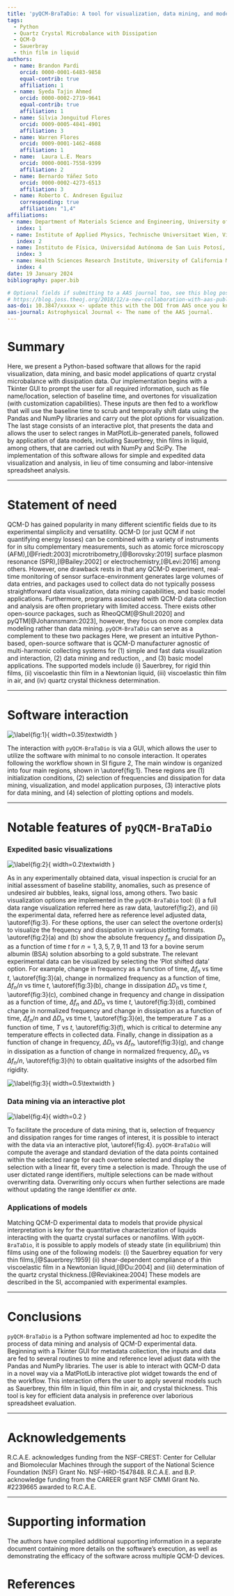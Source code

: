 ```yaml
---
title: 'pyQCM-BraTaDio: A tool for visualization, data mining, and modelling of Quartz crystal microbalance with dissipation data '
tags:
  - Python
  - Quartz Crystal Microbalance with Dissipation
  - QCM-D
  - Sauerbray
  - thin film in liquid
authors:
  - name: Brandon Pardi
    orcid: 0000-0001-6483-9858
    equal-contrib: true
    affiliation: 1
  - name: Syeda Tajin Ahmed
	orcid: 0000-0002-2719-9641
    equal-contrib: true
    affiliation: 1
  - name: Silvia Jonguitud Flores
	orcid: 0009-0005-4841-4901
    affiliation: 3
  - name: Warren Flores
	orcid: 0009-0001-1462-4688
    affiliation: 1
  - name:  Laura L.E. Mears
	orcid: 0000-0001-7558-9399
    affiliation: 2
  - name: Bernardo Yáñez Soto 
	orcid: 0000-0002-4273-6513
    affiliation: 3
  - name: Roberto C. Andresen Eguiluz
    corresponding: true
    affiliation: "1,4"
affiliations:
 - name: Department of Materials Science and Engineering, University of California Merced, Merced, California 95344, United States of America
   index: 1
 - name: Institute of Applied Physics, Technische Universitaet Wien, Vienna 1030, Austria
   index: 2
 - name: Instituto de Física, Universidad Autónoma de San Luis Potosí, San Luis Potosí 78000, Mexico
   index: 3
 - name: Health Sciences Research Institute, University of California Merced, Merced, California 95344, United States of America
   index: 4
date: 19 January 2024
bibliography: paper.bib

# Optional fields if submitting to a AAS journal too, see this blog post:
# https://blog.joss.theoj.org/2018/12/a-new-collaboration-with-aas-publishing
aas-doi: 10.3847/xxxxx <- update this with the DOI from AAS once you know it.
aas-journal: Astrophysical Journal <- The name of the AAS journal.
---
```


# Summary

Here, we present a Python-based software that allows for the rapid visualization, data mining, and basic model applications of quartz crystal microbalance with dissipation data. Our implementation begins with a Tkinter GUI to prompt the user for all required information, such as file name/location, selection of baseline time, and overtones for visualization (with customization capabilities). These inputs are then fed to a workflow that will use the baseline time to scrub and temporally shift data using the Pandas and NumPy libraries and carry out the plot options for visualization. The last stage consists of an interactive plot, that presents the data and allows the user to select ranges in MatPlotLib-generated panels, followed by application of data models, including Sauerbrey, thin films in liquid, among others, that are carried out with NumPy and SciPy. The implementation of this software allows for simple and expedited data visualization and analysis, in lieu of time consuming and labor-intensive spreadsheet analysis.

---

# Statement of need


QCM-D has gained popularity in many different scientific fields due to its experimental simplicity and versatility. QCM-D (or just QCM if not quantifying energy losses) can be combined with a variety of instruments for in situ complementary measurements, such as atomic force microscopy (AFM),[@Friedt:2003] microtribometry,[@Borovsky:2019] surface plasmon resonance (SPR),[@Bailey:2002] or electrochemistry,[@Levi:2016] among others. However, one drawback rests in that any QCM-D experiment, real-time monitoring of sensor surface-environment generates large volumes of data entries, and packages used to collect data do not typically possess straightforward data visualization, data mining capabilities, and basic model applications. Furthermore, programs associated with QCM-D data collection and analysis are often proprietary with limited access. There exists other open-source packages, such as RheoQCM[@Shull:2020] and pyQTM[@Johannsmann:2023], however, they focus on more complex data modeling rather than data mining. `pyQCM-BraTaDio` can serve as a complement to these two packages Here, we present an intuitive Python-based, open-source software that is QCM-D manufacturer agnostic of multi-harmonic collecting systems for (1) simple and fast data visualization and interaction, (2) data mining and reduction, , and (3) basic model applications. The supported models include (i) Sauerbrey, for rigid thin films, (ii) viscoelastic thin film in a Newtonian liquid, (iii) viscoelastic thin film in air,  and (iv) quartz crystal thickness determination. 

---

# Software interaction


![\label{fig:1}](figs/figure1.png){ width=0.35\textwidth }


The interaction with `pyQCM-BraTaDio` is via a GUI, which allows the user to utilize the software with minimal to no console interaction. It operates following the workflow shown in SI figure 2, The main window is organized into four main regions, shown in \autoref{fig:1}. These regions are (1) initialization conditions, (2) selection of frequencies and dissipation for data mining, visualization, and model application purposes, (3) interactive plots for data mining, and (4) selection of plotting options and models.

---

# Notable features of `pyQCM-BraTaDio`

### Expedited basic visualizations

![\label{fig:2}](figs/figure2.png){ width=0.2\textwidth }

As in any experimentally obtained data, visual inspection is crucial for an initial assessment of baseline stability, anomalies, such as presence of undesired air bubbles, leaks, signal loss, among others. Two basic visualization options are implemented in the `pyQCM-BraTaDio` tool: (i) a full data range visualization referred here as raw data, \autoref{fig:2}, and (ii) the experimental data, referred here as reference level adjusted data, \autoref{fig:3}. For these options, the user can select the overtone order(s) to visualize the frequency and dissipation in various plotting formats. \autoref{fig:2}(a) and (b) show the absolute frequency $f_{n}$ and dissipation $D_{n}$ as a function of time $t$ for $n = 1, 3, 5, 7, 9, 11$ and $13$ for a bovine serum albumin (BSA) solution absorbing to a gold substrate. The relevant experimental data can be visualized by selecting the ‘Plot shifted data’ option. For example, change in frequency as a function of time, ${\Delta}f_n$ vs time $t$, \autoref{fig:3}(a), change in normalized frequency as a function of time, ${\Delta}f_n/n$ vs time $t$, \autoref{fig:3}(b), change in dissipation ${\Delta}D_n$ vs time $t$, \autoref{fig:3}(c), combined change in frequency and change in dissipation as a function of time, ${\Delta}f_n$ and ${\Delta}D_n$ vs time $t$, \autoref{fig:3}(d), combined change in normalized frequency and change in dissipation as a function of time, ${\Delta}f_n/n$ and ${\Delta}D_n$ vs time t, \autoref{fig:3}(e), the temperature $T$ as a function of time, $T$ vs $t$, \autoref{fig:3}(f), which is critical to determine any temperature effects in collected data. Finally, change in dissipation as a function of change in frequency, ${\Delta}D_n$ vs ${\Delta}f_n$, \autoref{fig:3}(g), and change in dissipation as a function of change in normalized frequency, ${\Delta}D_n$ vs ${\Delta}f_n/n$, \autoref{fig:3}(h) to obtain qualitative insights of the adsorbed film rigidity. 

![\label{fig:3}](figs/figure3.png){ width=0.5\textwidth }


### Data mining via an interactive plot

![\label{fig:4}](figs/figure4.png){ width=0.2 }

To facilitate the procedure of data mining, that is, selection of frequency and dissipation ranges for time ranges of interest, it is possible to interact with the data via an interactive plot, \autoref{fig:4}. `pyQCM-BraTaDio` will compute the average and standard deviation of the data points contained within the selected range for each overtone selected and display the selection with a linear fit, every time a selection is made. Through the use of user dictated range identifiers, multiple selections can be made without overwriting data. Overwriting only occurs when further selections are made without updating the range identifier *ex ante*.

### Applications of models
Matching QCM-D experimental data to models that provide physical interpretation is key for the quantitative characterization of liquids interacting with the quartz crystal surfaces or nanofilms. With `pyQCM-BraTaDio`, it is possible to apply models of steady state (in equilibrium) thin films using one of the following models: (i) the Sauerbrey equation for very thin films,[@Sauerbrey:1959] (ii) shear-dependent compliance of a thin viscoelastic film in a Newtonian liquid,[@Du:2004] and (iii) determination of the quartz crystal thickness.[@Reviakinea:2004] These models are described in the SI, accompanied with experimental examples. 

---

# Conclusions

`pyQCM-BraTaDio` is a Python software implemented ad hoc to expedite the process of data mining and analysis of QCM-D experimental data. Beginning  with a Tkinter GUI for metadata collection, the inputs and data are fed to several routines to mine and reference level adjust data with the Pandas and NumPy libraries. The user is able to interact with QCM-D data in a novel way via a MatPlotLib interactive plot widget towards the end of the workflow. This interaction offers the user to apply several models such as Sauerbrey, thin film in liquid, thin film in air, and crystal thickness. This tool is key for efficient data analysis in preference over laborious spreadsheet evaluation.

---

# Acknowledgements

R.C.A.E. acknowledges funding from the NSF-CREST: Center for Cellular and Biomolecular Machines through the support of the National Science Foundation (NSF) Grant No. NSF-HRD-1547848. R.C.A.E. and B.P. acknowledge funding from the CAREER grant NSF CMMI Grant No. #2239665 awarded to R.C.A.E. 

---

# Supporting information
The authors have compiled additional supporting information in a separate document containing more details on the software’s execution, as well as demonstrating the efficacy of the software across multiple QCM-D devices.

# References